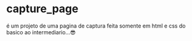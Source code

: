 # capture_page
é um projeto de uma pagina de captura feita somente em html e css do basico ao intermediario...😎
